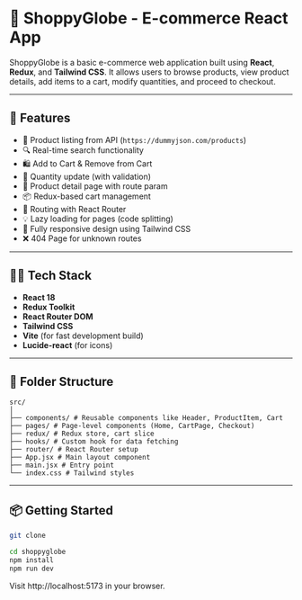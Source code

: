 # 🛒 ShoppyGlobe - E-commerce React App

ShoppyGlobe is a basic e-commerce web application built using **React**, **Redux**, and **Tailwind CSS**. It allows users to browse products, view product details, add items to a cart, modify quantities, and proceed to checkout.

---

## 🚀 Features

- 🧾 Product listing from API (`https://dummyjson.com/products`)
- 🔍 Real-time search functionality
- 🛍 Add to Cart & Remove from Cart
- 🔄 Quantity update (with validation)
- 🔗 Product detail page with route param
- 📦 Redux-based cart management
- 🔀 Routing with React Router
- 💡 Lazy loading for pages (code splitting)
- 📱 Fully responsive design using Tailwind CSS
- ❌ 404 Page for unknown routes

---

## 🧑‍💻 Tech Stack

- **React 18**
- **Redux Toolkit**
- **React Router DOM**
- **Tailwind CSS**
- **Vite** (for fast development build)
- **Lucide-react** (for icons)

---

## 📂 Folder Structure

```
src/
│
├── components/ # Reusable components like Header, ProductItem, Cart
├── pages/ # Page-level components (Home, CartPage, Checkout)
├── redux/ # Redux store, cart slice
├── hooks/ # Custom hook for data fetching
├── router/ # React Router setup
├── App.jsx # Main layout component
├── main.jsx # Entry point
└── index.css # Tailwind styles
```

---

## 📦 Getting Started

```bash
git clone

cd shoppyglobe
npm install
npm run dev
```

Visit http://localhost:5173 in your browser.
